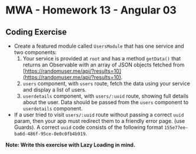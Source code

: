# MWA - Homework 13 - Angular 03
## Coding Exercise
* Create a featured module called `UsersModule` that has one service and two components:
  1. Your service is provided at `root` and has a method `getData()` that returns an Observable with an array of JSON objects fetched from [https://randomuser.me/api/?results=10](https://randomuser.me/api/?results=10).
  2. `users` component, with `users` route, fetch the data using your service and display a list of users.
  3. `userdetails` component, with `users/:uuid` route, showing full details about the user. Data should be passed from the `users` component to `userdetails` component.
* If a user tried to visit `users/:uuid` route without passing a correct `uuid` param, then your app must redirect them to a friendly error page. (use Guards). A correct `uuid` code consists of the following format `155e77ee-ba6d-486f-95ce-0e0c0fb4b919`.
  
**Note: Write this exercise with Lazy Loading in mind.**

